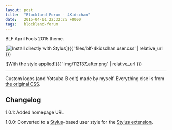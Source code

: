 ```yaml
---
layout: post
title:  "Blockland Forum - 4Kidschan"
date:   2015-04-01 22:32:25 +0000
tags:   blockland-forum
---
```


BLF April Fools 2015 theme.

[![Install directly with Stylus](https://img.shields.io/badge/Install%20directly%20with-Stylus-00adad.svg)]({{ 'files/blf-4kidschan.user.css' | relative_url }})

![With the style applied]({{ 'img/112137_after.png' | relative_url }})

---

Custom logos (and Yotsuba B edit) made by myself. Everything else is from [the original CSS](https://web.archive.org/web/20150401215220cs_/http://forum.blockland.us/Themes/Blockland/style.css?fin11).

## Changelog

1.0.1: Added homepage URL

1.0.0: Converted to a [Stylus](http://stylus-lang.com/)-based user style for the [Stylus extension](http://add0n.com/stylus.html).
